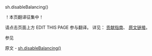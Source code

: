  sh.disableBalancing()

 ！本页翻译征集中！

请点击页面上方 EDIT THIS PAGE 参与翻译。
详见：
[贡献指南]( https://github.com/JinMuInfo/MongoDB-Manual-zh/blob/master/CONTRIBUTING.md )、
[原文链接](  https://docs.mongodb.com/manual/reference/method/sh.disableBalancing/  )。

 参见

原文 - [sh.disableBalancing()]( https://docs.mongodb.com/manual/reference/method/sh.disableBalancing/ )

